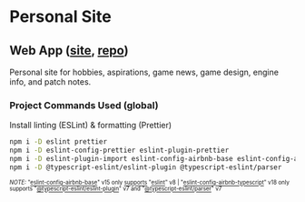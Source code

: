 # Personal Site

## Web App ([site](https://david-rachwalik.github.io), [repo](https://github.com/david-rachwalik/david-rachwalik.github.io))

Personal site for hobbies, aspirations, game news, game design, engine info, and patch notes.

### Project Commands Used (global)

Install linting (ESLint) & formatting (Prettier)

```bash
npm i -D eslint prettier
npm i -D eslint-config-prettier eslint-plugin-prettier
npm i -D eslint-plugin-import eslint-config-airbnb-base eslint-config-airbnb-typescript
npm i -D @typescript-eslint/eslint-plugin @typescript-eslint/parser
```

<sup><sub>_NOTE:_ "[eslint-config-airbnb-base](https://www.npmjs.com/package/eslint-config-airbnb-base)" v15 only [supports](https://github.com/airbnb/javascript/issues/2961) "[eslint](https://www.npmjs.com/package/eslint)" v8 | "[eslint-config-airbnb-typescript](https://www.npmjs.com/package/eslint-config-airbnb-typescript)" v18 only supports "[@typescript-eslint/eslint-plugin](https://www.npmjs.com/package/@typescript-eslint/eslint-plugin)" v7 and "[@typescript-eslint/parser](https://www.npmjs.com/package/@typescript-eslint/parser)" v7</sub></sup>
